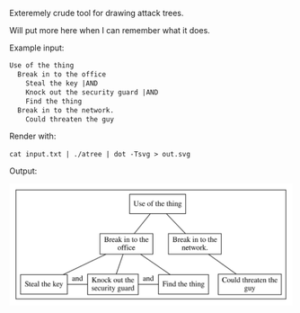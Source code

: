 Exteremely crude  tool for drawing attack trees.

Will put more here when I can remember what it does.

Example input:

```
Use of the thing
  Break in to the office
    Steal the key |AND
    Knock out the security guard |AND
    Find the thing
  Break in to the network.
    Could threaten the guy
```

Render with:

`cat input.txt | ./atree | dot -Tsvg > out.svg`

Output:

![exaxmple output](./output.svg)

